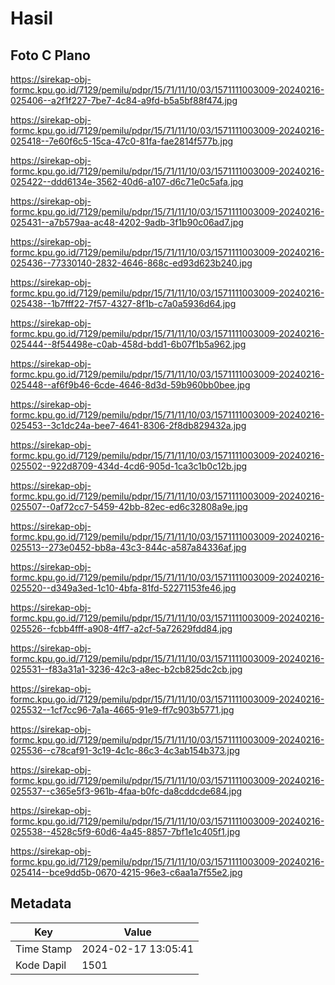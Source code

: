 # Hasil

## Foto C Plano

https://sirekap-obj-formc.kpu.go.id/7129/pemilu/pdpr/15/71/11/10/03/1571111003009-20240216-025406--a2f1f227-7be7-4c84-a9fd-b5a5bf88f474.jpg

https://sirekap-obj-formc.kpu.go.id/7129/pemilu/pdpr/15/71/11/10/03/1571111003009-20240216-025418--7e60f6c5-15ca-47c0-81fa-fae2814f577b.jpg

https://sirekap-obj-formc.kpu.go.id/7129/pemilu/pdpr/15/71/11/10/03/1571111003009-20240216-025422--ddd6134e-3562-40d6-a107-d6c71e0c5afa.jpg

https://sirekap-obj-formc.kpu.go.id/7129/pemilu/pdpr/15/71/11/10/03/1571111003009-20240216-025431--a7b579aa-ac48-4202-9adb-3f1b90c06ad7.jpg

https://sirekap-obj-formc.kpu.go.id/7129/pemilu/pdpr/15/71/11/10/03/1571111003009-20240216-025436--77330140-2832-4646-868c-ed93d623b240.jpg

https://sirekap-obj-formc.kpu.go.id/7129/pemilu/pdpr/15/71/11/10/03/1571111003009-20240216-025438--1b7fff22-7f57-4327-8f1b-c7a0a5936d64.jpg

https://sirekap-obj-formc.kpu.go.id/7129/pemilu/pdpr/15/71/11/10/03/1571111003009-20240216-025444--8f54498e-c0ab-458d-bdd1-6b07f1b5a962.jpg

https://sirekap-obj-formc.kpu.go.id/7129/pemilu/pdpr/15/71/11/10/03/1571111003009-20240216-025448--af6f9b46-6cde-4646-8d3d-59b960bb0bee.jpg

https://sirekap-obj-formc.kpu.go.id/7129/pemilu/pdpr/15/71/11/10/03/1571111003009-20240216-025453--3c1dc24a-bee7-4641-8306-2f8db829432a.jpg

https://sirekap-obj-formc.kpu.go.id/7129/pemilu/pdpr/15/71/11/10/03/1571111003009-20240216-025502--922d8709-434d-4cd6-905d-1ca3c1b0c12b.jpg

https://sirekap-obj-formc.kpu.go.id/7129/pemilu/pdpr/15/71/11/10/03/1571111003009-20240216-025507--0af72cc7-5459-42bb-82ec-ed6c32808a9e.jpg

https://sirekap-obj-formc.kpu.go.id/7129/pemilu/pdpr/15/71/11/10/03/1571111003009-20240216-025513--273e0452-bb8a-43c3-844c-a587a84336af.jpg

https://sirekap-obj-formc.kpu.go.id/7129/pemilu/pdpr/15/71/11/10/03/1571111003009-20240216-025520--d349a3ed-1c10-4bfa-81fd-52271153fe46.jpg

https://sirekap-obj-formc.kpu.go.id/7129/pemilu/pdpr/15/71/11/10/03/1571111003009-20240216-025526--fcbb4fff-a908-4ff7-a2cf-5a72629fdd84.jpg

https://sirekap-obj-formc.kpu.go.id/7129/pemilu/pdpr/15/71/11/10/03/1571111003009-20240216-025531--f83a31a1-3236-42c3-a8ec-b2cb825dc2cb.jpg

https://sirekap-obj-formc.kpu.go.id/7129/pemilu/pdpr/15/71/11/10/03/1571111003009-20240216-025532--1cf7cc96-7a1a-4665-91e9-ff7c903b5771.jpg

https://sirekap-obj-formc.kpu.go.id/7129/pemilu/pdpr/15/71/11/10/03/1571111003009-20240216-025536--c78caf91-3c19-4c1c-86c3-4c3ab154b373.jpg

https://sirekap-obj-formc.kpu.go.id/7129/pemilu/pdpr/15/71/11/10/03/1571111003009-20240216-025537--c365e5f3-961b-4faa-b0fc-da8cddcde684.jpg

https://sirekap-obj-formc.kpu.go.id/7129/pemilu/pdpr/15/71/11/10/03/1571111003009-20240216-025538--4528c5f9-60d6-4a45-8857-7bf1e1c405f1.jpg

https://sirekap-obj-formc.kpu.go.id/7129/pemilu/pdpr/15/71/11/10/03/1571111003009-20240216-025414--bce9dd5b-0670-4215-96e3-c6aa1a7f55e2.jpg


## Metadata

| Key        | Value               |
| ---------- | ------------------- |
| Time Stamp | 2024-02-17 13:05:41 |
| Kode Dapil | 1501                |




